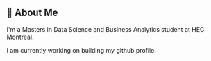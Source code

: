 ## 🚀 About Me
I'm a Masters in Data Science and Business Analytics student at HEC Montreal.

I am currently working on building my github profile.
